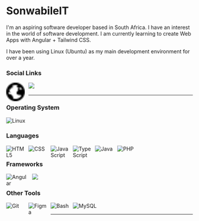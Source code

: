 # SonwabileIT

I'm an aspiring software developer based in South Africa. I have an interest in the world of software development. I am currently learning to create Web Apps with Angular + Tailwind CSS. 

I have been using Linux (Ubuntu) as my main development environment for over a year.

### Social Links

[<img align="left" width="50px" style="padding-right:10px;" src="https://raw.githubusercontent.com/iconic/open-iconic/master/svg/globe.svg" />](https://sonwabileit.github.io/my-portfolio/)

[<img width="50px" src="https://cdn.jsdelivr.net/gh/devicons/devicon@latest/icons/linkedin/linkedin-original.svg" />](www.linkedin.com/in/sonwabile-gxoyiya-b005b123a)
          

---

### Operating System

<img alt="Linux" width="50px" src="https://cdn.jsdelivr.net/gh/devicons/devicon@latest/icons/linux/linux-original.svg" />       

### Languages

<img align="left" alt="HTML5" width="50px" style="padding-right:10px;" src="https://cdn.jsdelivr.net/gh/devicons/devicon@latest/icons/html5/html5-original.svg" />


<img align="left" alt="CSS" width="50px" style="padding-right:10px;" src="https://cdn.jsdelivr.net/gh/devicons/devicon@latest/icons/css3/css3-original.svg" />


<img align="left" alt="JavaScript" width="50px" style="padding-right:10px;" src="https://cdn.jsdelivr.net/gh/devicons/devicon@latest/icons/javascript/javascript-original.svg" />


<img align="left" alt="TypeScript" width="50px" style="padding-right:10px;" src="https://cdn.jsdelivr.net/gh/devicons/devicon@latest/icons/typescript/typescript-original.svg" />
          

<img align="left" alt="Java" width="50px" style="padding-right:10px;" src="https://cdn.jsdelivr.net/gh/devicons/devicon@latest/icons/java/java-original-wordmark.svg" />


<img alt="PHP" width="50px" style="padding-right:10px;" src="https://cdn.jsdelivr.net/gh/devicons/devicon@latest/icons/php/php-original.svg" />


### Frameworks

<img align="left" alt="Angular" width="60px" style="padding-right:10px;" src="https://cdn.jsdelivr.net/gh/devicons/devicon@latest/icons/angular/angular-original.svg" />

<img width="60px" style="padding-right:10px;" src="https://cdn.jsdelivr.net/gh/devicons/devicon@latest/icons/tailwindcss/tailwindcss-original.svg" />
          

### Other Tools

<img align="left" alt="Git" width="50px" style="padding-right:10px;" src="https://cdn.jsdelivr.net/gh/devicons/devicon@latest/icons/git/git-original.svg" />


<img align="left" alt="Figma" width="50px" style="padding-right:10px;" src="https://cdn.jsdelivr.net/gh/devicons/devicon@latest/icons/figma/figma-original.svg" />


<img align="left" alt="Bash" width="50px" style="padding-right:10px;" src="https://cdn.jsdelivr.net/gh/devicons/devicon@latest/icons/bash/bash-original.svg" />
          

<img alt="MySQL" width="50px" style="padding-right:10px;" src="https://cdn.jsdelivr.net/gh/devicons/devicon@latest/icons/mysql/mysql-original-wordmark.svg" />
          
          
---
